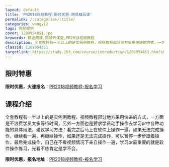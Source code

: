 ```yaml
---
layout: default
title: 'PR2018视频教程-限时优惠-网易精品课'
permalink: /:categories/:title/
categories: wangyi2
tags: 网易提供
cover: 1209954851.jpg
keywords: 精选网课,网易云课堂,PR2018视频教程
description: 全套教程有一半以上的是实例例教程，视频教程部分地方采用快进的方式，一方面是不浪费学员太多等待时间，另外一方面也是要求学员
classid: 1209954851
targetlink: https://study.163.com/course/introduction/1209954851.htm?share=1&shareId=1025206652&utm_campaign=share&utm_medium=iphoneShare&utm_source=&utm_u=1025206652
---
```


## 限时特惠

**限时优惠，火速报名**：[PR2018视频教程-报名学习](https://study.163.com/course/introduction/1209954851.htm?share=1&shareId=1025206652&utm_campaign=share&utm_medium=iphoneShare&utm_source=&utm_u=1025206652)

## 课程介绍

全套教程有一半以上的是实例例教程，视频教程部分地方采用快进的方式，一方面是不浪费学员太多等待时间，另外一方面也是要求学员动手操作去学习pr中各种功能的具体用法，建议学习方法：看完之后马上在软件上操作一遍，如果无法完成操作，继续看一遍，再继续操作，如果还是无法完成操作，可以暂停一步步跟着操作，最后完成操作，自己在不看视频情况下亲自操作一遍，学习pr最重要的就是软件操作练习，光看不练肯定是学不会。

**限时优惠，报名地址**：[PR2018视频教程-报名学习](https://study.163.com/course/introduction/1209954851.htm?share=1&shareId=1025206652&utm_campaign=share&utm_medium=iphoneShare&utm_source=&utm_u=1025206652)

